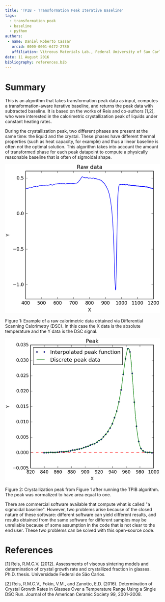 ```yaml
---
title: 'TPIB - Transformation Peak Iterative Baseline'
tags:
  - transformation peak
  - baseline
  - python
authors:
 - name: Daniel Roberto Cassar
   orcid: 0000-0001-6472-2780
   affiliation: Vitreous Materials Lab., Federal University of Sao Carlos, Sao Carlos-SP, Brazil
date: 11 August 2016
bibliography: references.bib
---
```


# Summary

This is an algorithm that takes transformation peak data as input, computes a transformation-aware iterative baseline, and returns the peak data with subtracted baseline. It is based on the works of Reis and co-authors [1,2], who were interested in the calorimetric crystallization peak of liquids under constant heating rates. 

During the crystallization peak, two different phases are present at the same time: the liquid and the crystal. These phases have different thermal properties (such as heat capacity, for example) and thus a linear baseline is often not the optimal solution. This algorithm takes into account the amount of transformed phase for each peak datapoint to compute a physically reasonable baseline that is often of sigmoidal shape.

![Example of a raw calorimetric data obtained via Differential Scanning Calorimetry (DSC)](raw_data.png)

Figure 1: Example of a raw calorimetric data obtained via Differential Scanning Calorimetry (DSC). In this case the X data is the absolute temperature and the Y data is the DSC signal.

![Crystallization peak from Figure 1 after running the TPIB algorithm](peak.png)

Figure 2: Crystallization peak from Figure 1 after running the TPIB algorithm. The peak was normalized to have area equal to one.

There are commercial software available that compute what is called "a sigmoidal baseline". However, two problems arise because of the closed nature of these software: different software can yield different results, and results obtained from the same software for different samples may be unreliable because of some assumption in the code that is not clear to the end user. These two problems can be solved with this open-source code.

# References

[1] Reis, R.M.C.V. (2012). Assessments of viscous sintering models and determination of crystal growth rate and crystallized fraction in glasses. Ph.D. thesis. Universidade Federal de São Carlos.

[2] Reis, R.M.C.V., Fokin, V.M., and Zanotto, E.D. (2016). Determination of Crystal Growth Rates in Glasses Over a Temperature Range Using a Single DSC Run. Journal of the American Ceramic Society 99, 2001–2008.
